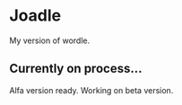 # Joadle

My version of wordle.

## Currently on process...

Alfa version ready.
Working on beta version.
